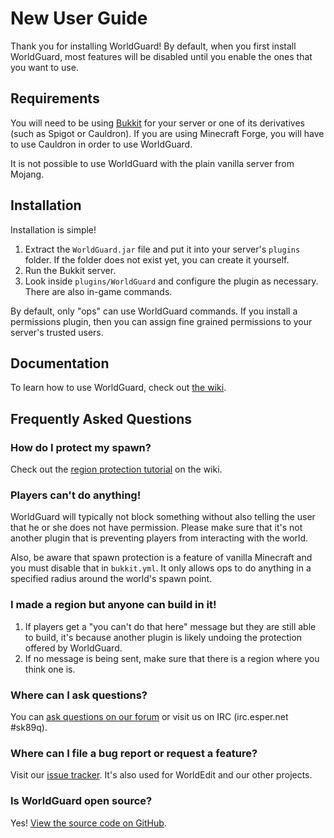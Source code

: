 # New User Guide

Thank you for installing WorldGuard! By default, when you first install WorldGuard, most features will be disabled until you enable the ones that you want to use.

## Requirements

You will need to be using [Bukkit](http://dl.bukkit.org/) for your server or one of its derivatives (such as Spigot or Cauldron). If you are using Minecraft Forge, you will have to use Cauldron in order to use WorldGuard.

It is not possible to use WorldGuard with the plain vanilla server from Mojang.

## Installation

Installation is simple!

1. Extract the `WorldGuard.jar` file and put it into your server's `plugins` folder. If the folder does not exist yet, you can create it yourself.
2. Run the Bukkit server.
3. Look inside `plugins/WorldGuard` and configure the plugin as necessary. There are also in-game commands.

By default, only "ops" can use WorldGuard commands. If you install a permissions plugin, then you can assign fine grained permissions to your server's trusted users.

## Documentation

To learn how to use WorldGuard, check out [the wiki](http://wiki.sk89q.com/wiki/WorldGuard).

## Frequently Asked Questions

### How do I protect my spawn?

Check out the [region protection tutorial](http://wiki.sk89q.com/wiki/$%7Bproject.name%7D/Regions/Tutorial) on the wiki.

### Players can't do anything!

WorldGuard will typically not block something without also telling the user that he or she does not have permission. Please make sure that it's not another plugin that is preventing players from interacting with the world.

Also, be aware that spawn protection is a feature of vanilla Minecraft and you must disable that in `bukkit.yml`. It only allows ops to do anything in a specified radius around the world's spawn point.

### I made a region but anyone can build in it!

1. If players get a "you can't do that here" message but they are still able to build, it's because another plugin is likely undoing the protection offered by WorldGuard.
2. If no message is being sent, make sure that there is a region where you think one is. 

### Where can I ask questions?

You can [ask questions on our forum](http://forum.sk89q.com) or visit us on IRC (irc.esper.net #sk89q).

### Where can I file a bug report or request a feature?

Visit our [issue tracker](http://youtrack.sk89q.com/dashboard). It's also used for WorldEdit and our other projects.

### Is WorldGuard open source?

Yes! [View the source code on GitHub](https://github.com/sk89q/worldguard).
